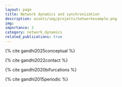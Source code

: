 ```yaml
---
layout: page
title: Network dynamics and synchronization
description: assets/img/projects/networkexample.png
img: 
importance: 2
category: network_dynamics
related_publications: true
---
```


{% cite gandhi2025conceptual %}

{% cite gandhi2022contact %}

{% cite gandhi2020bifurcations %}

{% cite gandhi2015periodic %}
